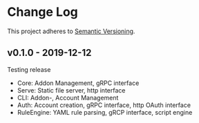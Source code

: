 # Change Log

This project adheres to [Semantic Versioning](http://semver.org/).

## v0.1.0 - 2019-12-12

Testing release

* Core: Addon Management, gRPC interface
* Serve: Static file server, http interface
* CLI: Addon-, Account Management
* Auth: Account creation, gRPC interface, http OAuth interface
* RuleEngine: YAML rule parsing, gRCP interface, script engine